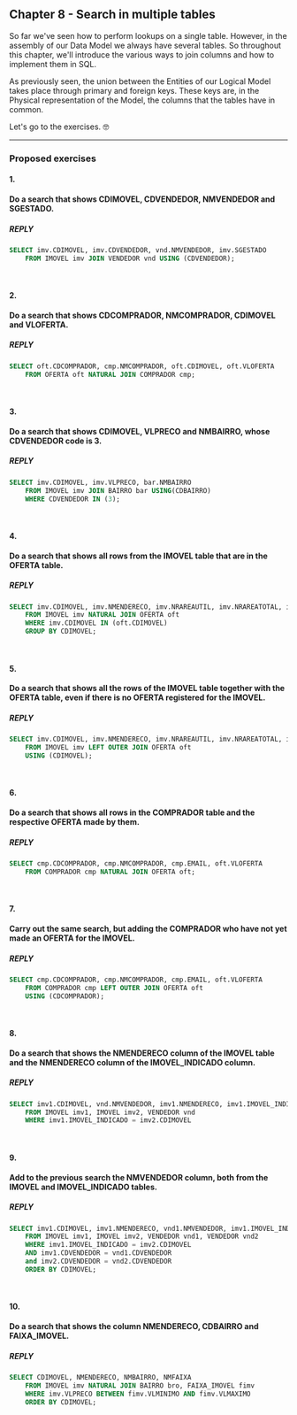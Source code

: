 ## Chapter 8 - Search in multiple tables

So far we've seen how to perform lookups on a single table. However, in the assembly of our Data Model we always have several tables. So throughout this chapter, we'll introduce the various ways to join columns and how to implement them in SQL.

As previously seen, the union between the Entities of our Logical Model takes place through primary and foreign keys. These keys are, in the Physical representation of the Model, the columns that the tables have in common.

Let's go to the exercises. :nerd_face:

---

### Proposed exercises

#### 1.
**Do a search that shows CDIMOVEL, CDVENDEDOR, NMVENDEDOR and SGESTADO.**

##### REPLY
```sql
SELECT imv.CDIMOVEL, imv.CDVENDEDOR, vnd.NMVENDEDOR, imv.SGESTADO
    FROM IMOVEL imv JOIN VENDEDOR vnd USING (CDVENDEDOR);
```

&#xa0;

#### 2.
**Do a search that shows CDCOMPRADOR, NMCOMPRADOR, CDIMOVEL and VLOFERTA.**

##### REPLY
```sql
SELECT oft.CDCOMPRADOR, cmp.NMCOMPRADOR, oft.CDIMOVEL, oft.VLOFERTA
    FROM OFERTA oft NATURAL JOIN COMPRADOR cmp;
```
&#xa0;

#### 3.
**Do a search that shows CDIMOVEL, VLPRECO and NMBAIRRO, whose CDVENDEDOR code is 3.**

##### REPLY
```sql
SELECT imv.CDIMOVEL, imv.VLPRECO, bar.NMBAIRRO
    FROM IMOVEL imv JOIN BAIRRO bar USING(CDBAIRRO)
    WHERE CDVENDEDOR IN (3);
```

&#xa0;

#### 4.
**Do a search that shows all rows from the IMOVEL table that are in the OFERTA table.**

##### REPLY
```sql
SELECT imv.CDIMOVEL, imv.NMENDERECO, imv.NRAREAUTIL, imv.NRAREATOTAL, imv.VLPRECO 
	FROM IMOVEL imv NATURAL JOIN OFERTA oft
	WHERE imv.CDIMOVEL IN (oft.CDIMOVEL)
    GROUP BY CDIMOVEL;
```

&#xa0;

#### 5.
**Do a search that shows all the rows of the IMOVEL table together with the OFERTA table, even if there is no OFERTA registered for the IMOVEL.**

##### REPLY
```sql
SELECT imv.CDIMOVEL, imv.NMENDERECO, imv.NRAREAUTIL, imv.NRAREATOTAL, imv.VLPRECO, oft.VLOFERTA
	FROM IMOVEL imv LEFT OUTER JOIN OFERTA oft
    USING (CDIMOVEL);
```

&#xa0;

#### 6.
**Do a search that shows all rows in the COMPRADOR table and the respective OFERTA made by them.**

##### REPLY
```sql
SELECT cmp.CDCOMPRADOR, cmp.NMCOMPRADOR, cmp.EMAIL, oft.VLOFERTA
	FROM COMPRADOR cmp NATURAL JOIN OFERTA oft;
```

&#xa0;

#### 7.
**Carry out the same search, but adding the COMPRADOR who have not yet made an OFERTA for the IMOVEL.**

##### REPLY
```sql
SELECT cmp.CDCOMPRADOR, cmp.NMCOMPRADOR, cmp.EMAIL, oft.VLOFERTA
	FROM COMPRADOR cmp LEFT OUTER JOIN OFERTA oft
    USING (CDCOMPRADOR);
```

&#xa0;

#### 8.
**Do a search that shows the NMENDERECO column of the IMOVEL table and the NMENDERECO column of the IMOVEL_INDICADO column.**

##### REPLY
```sql
SELECT imv1.CDIMOVEL, vnd.NMVENDEDOR, imv1.NMENDERECO, imv1.IMOVEL_INDICADO, imv2.NMENDERECO, vnd.NMVENDEDOR,
	FROM IMOVEL imv1, IMOVEL imv2, VENDEDOR vnd
    WHERE imv1.IMOVEL_INDICADO = imv2.CDIMOVEL
```

&#xa0;

#### 9.
**Add to the previous search the NMVENDEDOR column, both from the IMOVEL and IMOVEL_INDICADO tables.**

##### REPLY
```sql
SELECT imv1.CDIMOVEL, imv1.NMENDERECO, vnd1.NMVENDEDOR, imv1.IMOVEL_INDICADO, imv2.NMENDERECO, vnd2.NMVENDEDOR
	FROM IMOVEL imv1, IMOVEL imv2, VENDEDOR vnd1, VENDEDOR vnd2
    WHERE imv1.IMOVEL_INDICADO = imv2.CDIMOVEL
    AND imv1.CDVENDEDOR = vnd1.CDVENDEDOR
    and imv2.CDVENDEDOR = vnd2.CDVENDEDOR
    ORDER BY CDIMOVEL;
```

&#xa0;

#### 10.
**Do a search that shows the column NMENDERECO, CDBAIRRO and FAIXA_IMOVEL.**

##### REPLY
```sql
SELECT CDIMOVEL, NMENDERECO, NMBAIRRO, NMFAIXA
	FROM IMOVEL imv NATURAL JOIN BAIRRO bro, FAIXA_IMOVEL fimv
    WHERE imv.VLPRECO BETWEEN fimv.VLMINIMO AND fimv.VLMAXIMO
    ORDER BY CDIMOVEL;
```

&#xa0;
